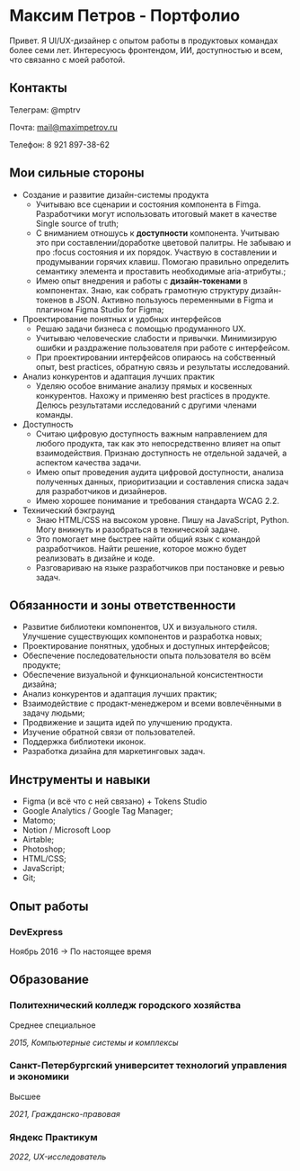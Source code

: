 # Максим Петров - Портфолио

Привет. Я UI/UX-дизайнер с опытом работы в продуктовых командах более семи лет. Интересуюсь фронтендом, ИИ, доступностью и всем, что связанно с моей работой.

## Контакты

Телеграм: @mptrv

Почта: mail@maximpetrov.ru

Телефон: 8 921 897-38-62

## Мои сильные стороны

- Создание и развитие дизайн-системы продукта
    - Учитываю все сценарии и состояния компонента в Fimga. Разработчики могут использовать итоговый макет в качестве Single source of truth;
    - С вниманием отношусь к **доступности** компонента. Учитываю это при составлении/доработке цветовой палитры. Не забываю и про :focus состояния и их порядок. Участвую в составлении и продумывании горячих клавиш. Помогаю правильно определить семантику элемента и проставить необходимые aria-атрибуты.;
    - Имею опыт внедрения и работы с **дизайн-токенами** в компонентах. Знаю, как собрать грамотную структуру дизайн-токенов в JSON. Активно пользуюсь переменными в Figma и плагином Figma Studio for Figma;
- Проектирование понятных и удобных интерфейсов
    - Решаю задачи бизнеса с помощью продуманного UX.
    - Учитываю человеческие слабости и привычки. Минимизирую ошибки и раздражение пользователя при работе с интерфейсом.
    - При проектировании интерфейсов опираюсь на собственный опыт, best practices, обратную связь и результаты исследований.
- Анализ конкурентов и адаптация лучших практик
    - Уделяю особое внимание анализу прямых и косвенных конкурентов. Нахожу и применяю best practices в продукте. Делюсь результатами исследований с другими членами команды.
- Доступность
    - Считаю цифровую доступность важным направлением для любого продукта, так как это непосредственно влияет на опыт взаимодействия. Признаю доступность не отдельной задачей, а аспектом качества задачи.
    - Имею опыт проведения аудита цифровой доступности, анализа полученных данных, приоритизации и составления списка задач для разработчиков и дизайнеров.
    - Имею хорошее понимание и требования стандарта WCAG 2.2.
- Технический бэкграунд
    - Знаю HTML/CSS на высоком уровне. Пишу на JavaScript, Python. Могу вникнуть и разобраться в технической задаче.
    - Это помогает мне быстрее найти общий язык с командой разработчиков. Найти решение, которое можно будет реализовать в дизайне и коде.
    - Разговариваю на языке разработчиков при постановке и ревью задач.

## Обязанности и зоны ответственности

- Развитие библиотеки компонентов, UX и визуального стиля. Улучшение существующих компонентов и разработка новых;
- Проектирование понятных, удобных и доступных интерфейсов;
- Обеспечение последовательности опыта пользователя во всём продукте;
- Обеспечение визуальной и функциональной консистентности дизайна;
- Анализ конкурентов и адаптация лучших практик;
- Взаимодействие с продакт-менеджером и всеми вовлечёнными в задачу людьми;
- Продвижение и защита идей по улучшению продукта.
- Изучение обратной связи от пользователей.
- Поддержка библиотеки иконок.
- Разработка дизайна для маркетинговых задач.

## Инструменты и навыки

- Figma (и всё что с ней связано) + Tokens Studio
- Google Analytics / Google Tag Manager;
- Matomo;
- Notion / Microsoft Loop
- Airtable;
- Photoshop;
- HTML/CSS;
- JavaScript;
- Git;

## Опыт работы

### DevExpress

Ноябрь 2016 → По настоящее время

## Образование

### Политехнический колледж городского хозяйства

Среднее специальное

*2015, Компьютерные системы и комплексы*

### Санкт-Петербургский университет технологий управления и экономики

Высшее

*2021, Гражданско-правовая*

### Яндекс Практикум

*2022, UX-исследователь*